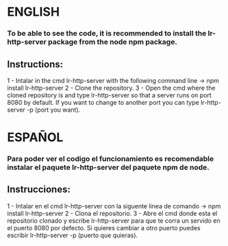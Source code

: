 # ENGLISH
### To be able to see the code, it is recommended to install the lr-http-server package from the node npm package.

## Instructions:
   1 - Intalar in the cmd lr-http-server with the following command line -> npm install lr-http-server
   2 - Clone the repository.
   3 - Open the cmd where the cloned repository is and type lr-http-server so that a server runs on port 8080 by default.
      If you want to change to another port you can type lr-http-server -p (port you want).

# ESPAÑOL
### Para poder ver el codigo el funcionamiento es recomendable instalar el paquete lr-http-server del paquete npm de node.

## Instrucciones:

  1 - Intalar en el cmd lr-http-server con la siguente linea de comando -> npm install lr-http-server
  2 - Clona el repositorio.
  3 - Abre el cmd donde esta el repositorio clonado y escribe lr-http-server para que te corra un servido en el puerto 8080 por defecto.
      Si quieres cambiar a otro puerto puedes escribir lr-http-server -p (puerto que quieras).
